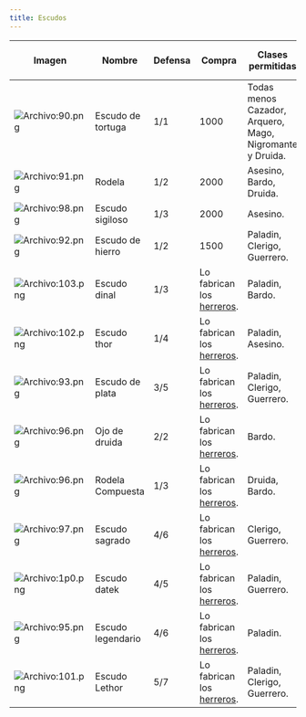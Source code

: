 ```yaml
---
title: Escudos
---
```


| Imagen | Nombre | Defensa | Compra | Clases permitidas | Defensa con escudos |
| --- | --- | --- | --- | --- | --- |
| ![Archivo:90.png](images/escudos/90.png) | Escudo de tortuga | 1/1 | 1000 | Todas menos Cazador, Arquero, Mago, Nigromante y Druida. | 0   |
| ![Archivo:91.png](images/escudos/91.png) | Rodela | 1/2 | 2000 | Asesino, Bardo, Druida. | 20  |
| ![Archivo:98.png](images/escudos/98.png) | Escudo sigiloso | 1/3 | 2000 | Asesino. | 40  |
| ![Archivo:92.png](images/escudos/92.png) | Escudo de hierro | 1/2 | 1500 | Paladin, Clerigo, Guerrero. | 50  |
| ![Archivo:103.png](images/escudos/103.png) | Escudo dinal | 1/3 | Lo fabrican los [herreros](/herrero). | Paladin, Bardo. | 50  |
| ![Archivo:102.png](images/escudos/102.png) | Escudo thor | 1/4 | Lo fabrican los [herreros](/herrero). | Paladin, Asesino. | 50  |
| ![Archivo:93.png](images/escudos/93.png) | Escudo de plata | 3/5 | Lo fabrican los [herreros](/herrero). | Paladin, Clerigo, Guerrero. | 90  |
| ![Archivo:96.png](images/escudos/96.png) | Ojo de druida | 2/2 | Lo fabrican los [herreros](/herrero). | Bardo. | 70  |
| ![Archivo:96.png](images/escudos/rodelacompuesta.png) | Rodela Compuesta | 1/3 | Lo fabrican los [herreros](/herrero). | Druida, Bardo. | 70  |
| ![Archivo:97.png](images/escudos/97.png) | Escudo sagrado | 4/6 | Lo fabrican los [herreros](/herrero). | Clerigo, Guerrero. | 90  |
| ![Archivo:1p0.png](images/luchador/guerrero/1290.png) | Escudo datek | 4/5 | Lo fabrican los [herreros](/herrero). | Paladin, Guerrero. | 97  |
| ![Archivo:95.png](images/escudos/95.png) | Escudo legendario | 4/6 | Lo fabrican los [herreros](/herrero). | Paladin. | 100 |
| ![Archivo:101.png](images/luchador/clero/101.png) | Escudo Lethor | 5/7 | Lo fabrican los [herreros](/herrero). | Paladin, Clerigo, Guerrero. | 100 |
